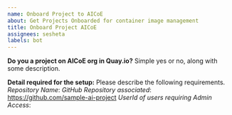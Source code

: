 ```yaml
---
name: Onboard Project to AICoE
about: Get Projects Onboarded for container image management
title: Onboard Project AICoE
assignees: sesheta
labels: bot
---
```


**Do you a project on AICoE org in Quay.io?**
Simple yes or no, along with some description.

**Detail required for the setup:**
Please describe the following requirements.
_Repository Name_: <sample-ai-project>
_GitHub Repository associated_: <https://github.com/sample-ai-project>
_UserId of users requiring Admin Access_: <sesheta>
